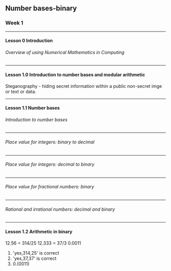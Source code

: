 ## Number bases-binary

### Week 1

---

#### Lesson 0 Introduction

<h6>Overview of using Numerical Mathematics in Computing</h6>

---

#### Lesson 1.0 Introduction to number bases and modular arithmetic

Steganography - hiding secret information within a public non-secret imge or text or data.

---

#### Lesson 1.1 Number bases

<h6>Introduction to number bases</h6>

---

<h6>Place value for integers: binary to decimal</h6>

---

<h6>Place value for integers: decimal to binary</h6>

---

<h6>Place value for fractional numbers: binary</h6>

---

<h6>Rational and irrational numbers: decimal and binary</h6>

---

#### Lesson 1.2 Arithmetic in binary

12.56 = 314/25
12.333 = 37/3
0.0011

1. 'yes,314,25' is correct
2. 'yes,37,37' is correct
3. 0.(0011)

